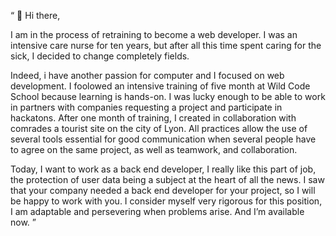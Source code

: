 “ 👋 Hi there,

I am in the process of retraining to become a web developer.
I was an intensive care nurse for ten years, but after all this time spent caring for the sick, I decided to change completely fields. 

Indeed, i have another passion for computer and I focused on web development. I foolowed an intensive training of five month at Wild Code School because learning is hands-on. I was lucky enough to be able to work in partners with companies requesting a project and participate in hackatons. After one month of training, I created in collaboration with comrades a tourist site on the city of Lyon. All practices allow the use of several tools essential for good communication when several people have to agree on the same project, as well as teamwork, and collaboration. 

Today, I want to work as a back end developer, I really like this part of job, the protection of user data being a subject at the heart of all the news. I saw that your company needed a back end developer for your project, so I will be happy to work with you. I consider myself very rigorous for this position, I am adaptable and persevering when problems arise. And I’m available now.   ”  
